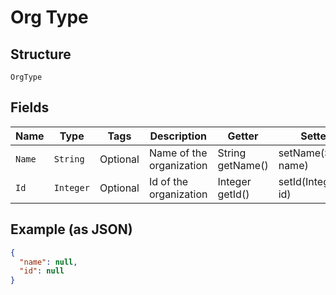 
# Org Type

## Structure

`OrgType`

## Fields

| Name | Type | Tags | Description | Getter | Setter |
|  --- | --- | --- | --- | --- | --- |
| `Name` | `String` | Optional | Name of the organization | String getName() | setName(String name) |
| `Id` | `Integer` | Optional | Id of the organization | Integer getId() | setId(Integer id) |

## Example (as JSON)

```json
{
  "name": null,
  "id": null
}
```

